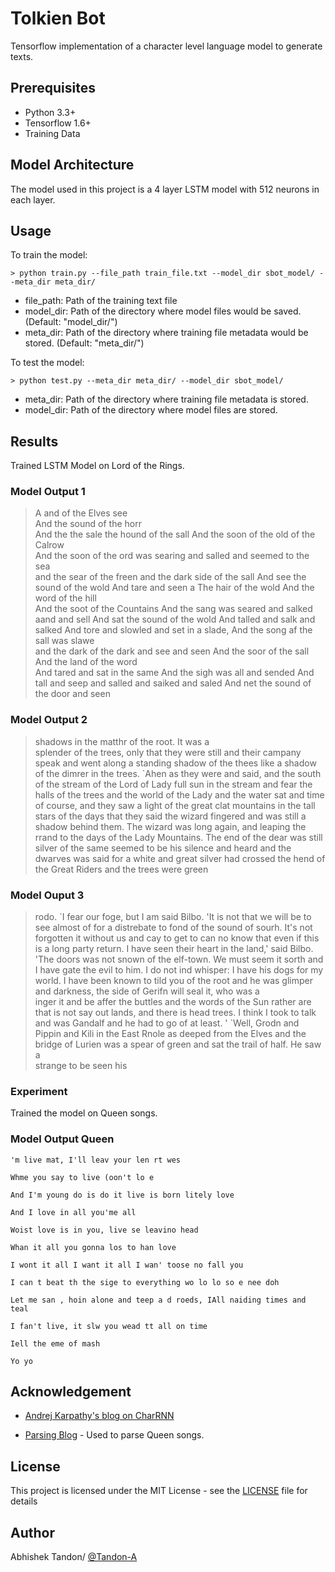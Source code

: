 # Tolkien Bot 

Tensorflow implementation of a character level language model to generate texts. 


## Prerequisites

* Python 3.3+
* Tensorflow 1.6+
* Training Data

## Model Architecture 

The model used in this project is a 4 layer LSTM model with 512 neurons in each layer. 

## Usage

To train the model:
```
> python train.py --file_path train_file.txt --model_dir sbot_model/ --meta_dir meta_dir/
```
* file_path: Path of the training text file
* model_dir: Path of the directory where model files would be saved. (Default: "model_dir/")
* meta_dir: Path of the directory where training file metadata would be stored. (Default: "meta_dir/")


To test the model:
```
> python test.py --meta_dir meta_dir/ --model_dir sbot_model/
```
* meta_dir: Path of the directory where training file metadata is stored. 
* model_dir: Path of the directory where model files are stored. 


## Results 

Trained LSTM Model on Lord of the Rings. 

### Model Output 1 

>A  and of the Elves  see  
     And the sound of the  horr  
     And the  the sale the  hound of the sall 
     And the  soon of the  old of the  Calrow  
     And the  soon of the  ord  was  searing  and  salled  and  seemed  to  the  sea  
     and the sear of the  freen 
     and the dark side of the sall 
     And see the sound of the wold 
     And tare and seen a     The  hair of the wold 
     And the  word of the  hill  
     And the  soot of the  Countains 
     And the  sang was seared and salked aand and sell 
     And sat the sound of the wold 
     And talled and salk and salked 
     And tore and slowled and set in a slade, 
     And the  song af the sall was slawe  
     and the dark of the dark 
     and see  and seen 
     And the soor of the sall 
     And the land of the  word  
     And tared and sat in the same 
     And the sigh was  all and sended 
     And tall and seep and salled 
     and saiked and saled 
     And net the sound of the door and seen 



### Model Output 2 


>shadows in the matthr of the root. It was a  
splender  of  the  trees,  only  that  they were  still  and  their  campany speak  and 
went along a standing shadow of the  thees like a  shadow of the 
dimrer  in the trees. 
     \`Ahen  as  they  were  and  said,  and  the  south  of  the  stream  of  the 
Lord of  Lady  full  sun in  the  stream  and  fear  the  halls  of  the  trees 
and  the  world  of  the  Lady  and  the  water  sat  and  time  of  course,  and  they 
saw a  light  of  the  great  clat mountains  in  the  tall  stars  of  the  days  that  they said 
the  wizard  fingered  and was  still  a  shadow  behind  them.  The  wizard  was  long again,  and  leaping  the 
rrand  to  the  days  of  the  Lady  Mountains.  The  end of the  dear  was  still  silver of 
the  same  seemed  to be  his  silence  and  heard  and  the dwarves  was said  for a white and great 
silver  had  crossed  the  hend  of  the  Great  Riders  and  the  trees  were  green


### Model Ouput 3

>rodo. \`I fear our foge, but I am 
  said  Bilbo. 'It is not that we will be to see almost of for a distrebate  to fond of the sound of sourh. It's not 
forgotten  it  without  us and cay to  get to can no 
know  that even if this is  a long party return. I  have  seen their heart in the land,' said Bilbo. 'The  doors was 
not snown  of  the elf-town. We must  seem it sorth and I have gate the evil  to him. I do not ind whisper: I have his  dogs  for  my  world. I  have been known to tild you  of  the  root and  he was   glimper  and  darkness, the side 
of Gerifn will seal it, who was a  
inger it and be affer  the  buttles and the  words of the Sun rather  are  that  is not  say out  lands,  and  there is  head 
trees.  I think I took  to talk and was Gandalf and he had to go of at least. ' 
     \`Well, Grodn  and  Pippin  and  Kili in the East Rnole as deeped from the Elves and 
the bridge of Lurien was a spear of green and sat the trail of half. He saw a  
strange  to  be  seen  his


### Experiment

Trained the model on Queen songs. 

### Model Output Queen 

```
'm live mat, I'll leav your len rt wes

Whme you say to live (oon't lo e

And I'm young do is do it live is born litely love

And I love in all you'me all

Woist love is in you, live se leavino head

Whan it all you gonna los to han love

I wont it all I want it all I wan' toose no fall you

I can t beat th the sige to everything wo lo lo so e nee doh

Let me san , hoin alone and teep a d roeds, IAll naiding times and teal

I fan't live, it slw you wead tt all on time

Iell the eme of mash

Yo yo
```

## Acknowledgement

* [Andrej Karpathy's blog on CharRNN](http://karpathy.github.io/2015/05/21/rnn-effectiveness/)

* [Parsing Blog](https://www.digitalocean.com/community/tutorials/how-to-scrape-web-pages-with-beautiful-soup-and-python-3) - Used to parse Queen songs. 


## License

This project is licensed under the MIT License - see the [LICENSE]() file for details

## Author 

Abhishek Tandon/ [@Tandon-A](https://github.com/Tandon-A)
